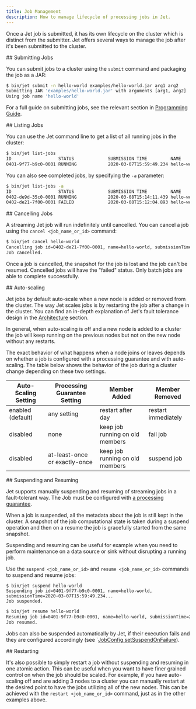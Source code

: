 ```yaml
---
title: Job Management
description: How to manage lifecycle of processing jobs in Jet.
---
```


Once a Jet job is submitted, it has its own lifecycle on the cluster
which is distinct from the submitter. Jet offers several ways to manage
the job after it's been submitted to the cluster.

## Submitting Jobs

You can submit jobs to a cluster using the `submit` command
and packaging the job as a JAR:

```bash
$ bin/jet submit -n hello-world examples/hello-world.jar arg1 arg2
Submitting JAR 'examples/hello-world.jar' with arguments [arg1, arg2]
Using job name 'hello-world'
```

For a full guide on submitting jobs, see the relevant section in
[Programming Guide](../api/submitting-jobs).

## Listing Jobs

You can use the Jet command line to get a list of all running jobs
in the cluster:

```bash
$ bin/jet list-jobs
ID                  STATUS             SUBMISSION TIME         NAME
0401-9f77-b9c0-0001 RUNNING            2020-03-07T15:59:49.234 hello-world
```

You can also see completed jobs, by specifying the `-a` parameter:

```bash
$ bin/jet list-jobs -a
ID                  STATUS             SUBMISSION TIME         NAME
0402-de9d-35c0-0001 RUNNING            2020-03-08T15:14:11.439 hello-world-v2
0402-de21-7f00-0001 FAILED             2020-03-08T15:12:04.893 hello-world
```

## Cancelling Jobs

A streaming Jet job will run indefinitely until cancelled. You can cancel
a job using the `cancel <job_name_or_id>` command:

```bash
$ bin/jet cancel hello-world
Cancelling job id=0402-de21-7f00-0001, name=hello-world, submissionTime=2020-03-08T15:12:04.893
Job cancelled.
```

Once a job is cancelled, the snapshot for the job is lost and the job
can't be resumed. Cancelled jobs will have the "failed" status. Only
batch jobs are able to complete successfully.

## Auto-scaling

Jet jobs by default auto-scale when a new node is added or removed from
the cluster. The way Jet scales jobs is by restarting the job after a
change in the cluster. You can find an in-depth explanation of Jet's
fault tolerance design in the [Architecture](../architecture/fault-tolerance)
section.

In general, when auto-scaling is off and a new node is added to a cluster
the job will keep running on the previous nodes but not on the new node
without any restarts.

The exact behavior of what happens when a node joins or leaves depends
on whether a job is configured with a processing guarantee and with
auto-scaling. The table below shows the behavior of the job during a
cluster change depending on these two settings.

|Auto-Scaling Setting|Processing Guarantee Setting|Member Added|Member Removed|
|------------|--------------------|------------|--------------|
|enabled (default)    |any setting|restart after day|restart immediately|
|disabled     |none|keep job running on old members|fail job|
|disabled     |at-least-once or exactly-once|keep job running on old members|suspend job|

## Suspending and Resuming

Jet supports manually suspending and resuming of streaming jobs in a fault-tolerant
way. The Job must be configured with [a processing guarantee](../api/submitting-jobs#setting-processing-guarantees).

When a job is suspended, all the metadata about the job is still kept
in the cluster. A snapshot of the job computational state is taken during
a suspend operation and then on a resume the job is gracefully started
from the same snapshot.

Suspending and resuming can be useful for example when you need to
perform maintenance on a data source or sink without disrupting a running
job.

Use the `suspend <job_name_or_id>` and `resume <job_name_or_id>`
commands to suspend and resume jobs:

```text
$ bin/jet suspend hello-world
Suspending job id=0401-9f77-b9c0-0001, name=hello-world, submissionTime=2020-03-07T15:59:49.234...
Job suspended.
```

```bash
$ bin/jet resume hello-world
Resuming job id=0401-9f77-b9c0-0001, name=hello-world, submissionTime=2020-03-07T15:59:49.234...
Job resumed.
```

Jobs can also be suspended automatically by Jet, if their execution
fails and they are configured accordingly (see
`[JobConfig.setSuspendOnFailure](/javadoc/{jet-version}/com/hazelcast/jet/config/JobConfig.html#setSuspendOnFailure(boolean))).

## Restarting

It's also possible to simply restart a job without suspending and
resuming in one atomic action. This can be useful when you want to have
finer grained control on when the job should be scaled. For example,
if you have auto-scaling off and are adding 3 nodes to a cluster you
can manually restart at the desired point to have the jobs utilizing
all of the new nodes. This can be achieved with the `restart
 <job_name_or_id>` command, just as in the other examples above.

